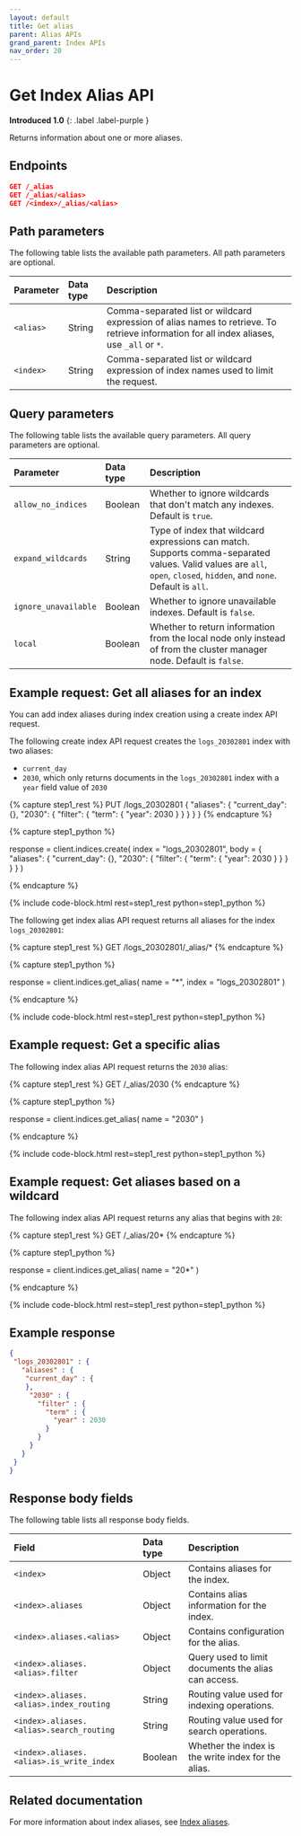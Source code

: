 ```yaml
---
layout: default
title: Get alias
parent: Alias APIs
grand_parent: Index APIs
nav_order: 20
---
```


# Get Index Alias API
**Introduced 1.0**
{: .label .label-purple }

Returns information about one or more aliases.

## Endpoints

```json
GET /_alias
GET /_alias/<alias>
GET /<index>/_alias/<alias>
```

## Path parameters

The following table lists the available path parameters. All path parameters are optional.

| Parameter | Data type | Description |
| :--- | :--- | :--- |
| `<alias>` | String | Comma-separated list or wildcard expression of alias names to retrieve. To retrieve information for all index aliases, use `_all` or `*`. |
| `<index>` | String | Comma-separated list or wildcard expression of index names used to limit the request. |

## Query parameters

The following table lists the available query parameters. All query parameters are optional.

| Parameter | Data type | Description |
| :--- | :--- | :--- |
| `allow_no_indices` | Boolean | Whether to ignore wildcards that don't match any indexes. Default is `true`. |
| `expand_wildcards` | String | Type of index that wildcard expressions can match. Supports comma-separated values. Valid values are `all`, `open`, `closed`, `hidden`, and `none`. Default is `all`. |
| `ignore_unavailable` | Boolean | Whether to ignore unavailable indexes. Default is `false`. |
| `local` | Boolean | Whether to return information from the local node only instead of from the cluster manager node. Default is `false`. |

## Example request: Get all aliases for an index

You can add index aliases during index creation using a create index API request.

The following create index API request creates the `logs_20302801` index with two aliases:

- `current_day`
- `2030`, which only returns documents in the `logs_20302801` index with a `year` field value of `2030`

<!-- spec_insert_start
component: example_code
rest: PUT /logs_20302801
body: |
{
  "aliases" : {
    "current_day" : {},
    "2030" : {
      "filter" : {
          "term" : {"year" : 2030 }
      }
    }
  }
}
-->
{% capture step1_rest %}
PUT /logs_20302801
{
  "aliases": {
    "current_day": {},
    "2030": {
      "filter": {
        "term": {
          "year": 2030
        }
      }
    }
  }
}
{% endcapture %}

{% capture step1_python %}


response = client.indices.create(
  index = "logs_20302801",
  body =   {
    "aliases": {
      "current_day": {},
      "2030": {
        "filter": {
          "term": {
            "year": 2030
          }
        }
      }
    }
  }
)

{% endcapture %}

{% include code-block.html
    rest=step1_rest
    python=step1_python %}
<!-- spec_insert_end -->

The following get index alias API request returns all aliases for the index `logs_20302801`:

<!-- spec_insert_start
component: example_code
rest: GET /logs_20302801/_alias/*
-->
{% capture step1_rest %}
GET /logs_20302801/_alias/*
{% endcapture %}

{% capture step1_python %}


response = client.indices.get_alias(
  name = "*",
  index = "logs_20302801"
)

{% endcapture %}

{% include code-block.html
    rest=step1_rest
    python=step1_python %}
<!-- spec_insert_end -->

## Example request: Get a specific alias

The following index alias API request returns the `2030` alias:

<!-- spec_insert_start
component: example_code
rest: GET /_alias/2030
-->
{% capture step1_rest %}
GET /_alias/2030
{% endcapture %}

{% capture step1_python %}


response = client.indices.get_alias(
  name = "2030"
)

{% endcapture %}

{% include code-block.html
    rest=step1_rest
    python=step1_python %}
<!-- spec_insert_end -->

## Example request: Get aliases based on a wildcard

The following index alias API request returns any alias that begins with `20`:

<!-- spec_insert_start
component: example_code
rest: GET /_alias/20*
-->
{% capture step1_rest %}
GET /_alias/20*
{% endcapture %}

{% capture step1_python %}


response = client.indices.get_alias(
  name = "20*"
)

{% endcapture %}

{% include code-block.html
    rest=step1_rest
    python=step1_python %}
<!-- spec_insert_end -->

## Example response

```json
{
 "logs_20302801" : {
   "aliases" : {
    "current_day" : {
    },
     "2030" : {
       "filter" : {
         "term" : {
           "year" : 2030
         }
       }
     }
   }
 }
}
```

## Response body fields

The following table lists all response body fields.

| Field | Data type | Description |
| :--- | :--- | :--- |
| `<index>` | Object | Contains aliases for the index. |
| `<index>.aliases` | Object | Contains alias information for the index. |
| `<index>.aliases.<alias>` | Object | Contains configuration for the alias. |
| `<index>.aliases.<alias>.filter` | Object | Query used to limit documents the alias can access. |
| `<index>.aliases.<alias>.index_routing` | String | Routing value used for indexing operations. |
| `<index>.aliases.<alias>.search_routing` | String | Routing value used for search operations. |
| `<index>.aliases.<alias>.is_write_index` | Boolean | Whether the index is the write index for the alias. |

## Related documentation

For more information about index aliases, see [Index aliases]({{site.url}}{{site.baseurl}}/im-plugin/index-alias/).